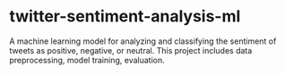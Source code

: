 # twitter-sentiment-analysis-ml
 A machine learning model for analyzing and classifying the sentiment of tweets as positive, negative, or neutral. This project includes data preprocessing, model training, evaluation. 

